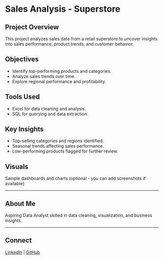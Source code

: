 # Sales Analysis - Superstore 

## Project Overview
This project analyzes sales data from a retail superstore to uncover insights into sales performance, product trends, and customer behavior.

## Objectives
- Identify top-performing products and categories.
- Analyze sales trends over time.
- Explore regional performance and profitability.

## Tools Used
- Excel for data cleaning and analysis.
- SQL for querying and data extraction.

## Key Insights
-  Top-selling categories and regions identified.
-  Seasonal trends affecting sales performance.
-  Low-performing products flagged for further review.

## Visuals
 Sample dashboards and charts (optional - you can add screenshots if available)

---

## About Me
Aspiring Data Analyst skilled in data cleaning, visualization, and business insights.

---

## Connect
[LinkedIn](https://www.linkedin.com/in/yousif-ahmed-ibrahim) | [GitHub](https://github.com/Yousif-Ahmed-Ibrahim)

